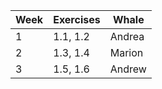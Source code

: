 | Week | Exercises | Whale  |
| ---- | --------- | ------ |
| 1    | 1.1, 1.2  | Andrea |
| 2    | 1.3, 1.4  | Marion |
| 3    | 1.5, 1.6  | Andrew |
